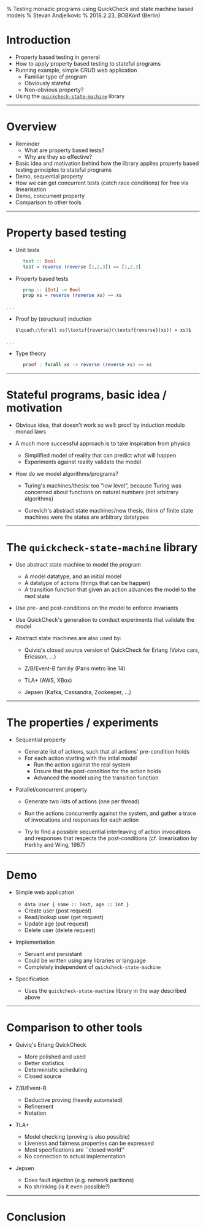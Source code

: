 % Testing monadic programs using QuickCheck and state machine based models
% Stevan Andjelkovic
% 2018.2.23, BOBKonf (Berlin)

# Introduction

* Property based testing in general
* How to apply property based testing to stateful programs
* Running example, simple CRUD web application
    - Familiar type of program
    - Obviously stateful
    - Non-obvious property?
* Using the
  [`quickcheck-state-machine`](https://github.com/advancedtelematic/quickcheck-state-machine)
  library

---

# Overview

* Reminder
    - What are property based tests?
    - Why are they so effective?
* Basic idea and motivation behind how the library applies property based
  testing principles to stateful programs
* Demo, sequential property
* How we can get concurrent tests (catch race conditions) for free via
  linearisation
* Demo, concurrent property
* Comparison to other tools

---

# Property based testing

* Unit tests

```haskell
      test :: Bool
      test = reverse (reverse [1,2,3]) == [1,2,3]

```

* Property based tests

```haskell
      prop :: [Int] -> Bool
      prop xs = reverse (reverse xs) == xs
```

. . .

* Proof by (structural) induction

      $\quad\;\forall xs(\textsf{reverse}(\textsf{reverse}(xs)) = xs)$

. . .

* Type theory

```haskell
      proof : forall xs -> reverse (reverse xs) == xs
```

---

# Stateful programs, basic idea / motivation

* Obvious idea, that doesn't work so well: proof by induction modulo
  monad laws

* A much more successful approach is to take inspiration from physics
    - Simplified model of reality that can predict what will happen
    - Experiments against reality validate the model

* How do we model algorithms/programs?

    - Turing's machines/thesis: too "low level", because Turing was
      concerned about functions on natural numbers (not arbitrary algorithms)

    - Gurevich's abstract state machines/new thesis, think of finite
      state machines were the states are arbitrary datatypes

---

# The `quickcheck-state-machine` library

* Use abstract state machine to model the program
    - A model datatype, and an initial model
    - A datatype of actions (things that can be happen)
    - A transition function that given an action advances the model to the
      next state

* Use pre- and post-conditions on the model to enforce invariants

* Use QuickCheck's generation to conduct experiments that validate the
  model

* Abstract state machines are also used by:

    - Quiviq's closed source version of QuickCheck for Erlang (Volvo
      cars, Ericsson, ...)

    - Z/B/Event-B familiy (Paris metro line 14)

    - TLA+ (AWS, XBox)

    - Jepsen (Kafka, Cassandra, Zookeeper, ...)

---

# The properties / experiments

* Sequential property

    - Generate list of actions, such that all actions' pre-condition holds
    - For each action starting with the inital model
        - Run the action against the real system
        - Ensure that the post-condition for the action holds
        - Advanced the model using the transition function

* Parallel/concurrent property

     - Generate two lists of actions (one per thread)

     - Run the actions concurrently against the system, and gather a trace
       of invocations and responses for each action


     - Try to find a possible sequential interleaving of action
       invocations and responses that respects the post-conditions (cf.
       linearisation by Herlihy and Wing, 1987)

---

# Demo

* Simple web application
    - `data User { name :: Text, age :: Int }`
    - Create user (post request)
    - Read/lookup user (get request)
    - Update age (put request)
    - Delete user (delete request)

* Implementation
    - Servant and persistant
    - Could be written using any libraries or language
    - Completely independent of `quickcheck-state-machine`

* Specification

    - Uses the `quickcheck-state-machine` library in the way described
      above

---

# Comparison to other tools

* Quiviq's Erlang QuickCheck
    - More polished and used
    - Better statistics
    - Deterministic scheduling
    - Closed source

* Z/B/Event-B
    - Deductive proving (heavily automated)
    - Refinement
    - Notation

* TLA+
    - Model checking (proving is also possible)
    - Liveness and fairness properties can be expressed
    - Most specifications are ``closed world''
    - No connection to actual implementation

* Jepsen
    - Does fault injection (e.g. network paritions)
    - No shrinking (is it even possible?)

---

# Conclusion
